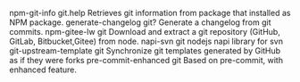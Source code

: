 npm-git-info	git.help	Retrieves git information from package that installed as NPM package.
generate-changelog	git?	Generate a changelog from git commits.
npm-gitee-lw	git	Download and extract a git repository (GitHub, GitLab, Bitbucket,Gitee) from node.
napi-svn	git	nodejs napi library for svn
git-upstream-template	git	Synchronize git templates generated by GitHub as if they were forks
pre-commit-enhanced	git	Based on pre-commit, with enhanced feature.

